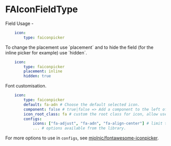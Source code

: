 FAIconFieldType
======================

Field Usage - 

```yaml
	icon:
  		type: faiconpicker
```

To change the placement use ´placement´ and to hide the field (for the inline picker for example) use ´hidden´.

```yaml
	icon:
  		type: faiconpicker
  		placement: inline
  		hidden: true
```

Font customisation.

```yaml
	icon:
  		type: faiconpicker
  		default: fa-adn # Choose the default selected icon.
  		component: false # true|false => Add a component to the left of the input and display the selected icon.
  		icon_root_class: fa # custom the root class for icon, allow use of others fonts, not only FA.
  		configs:
  			icons: ["fa-adjust", "fa-adn", "fa-align-center"] # limit to a set of icons
  			... # options available from the library.
```

For more options to use in `configs`, see [mjolnic/fontawesome-iconpicker](https://github.com/mjolnic/fontawesome-iconpicker).
